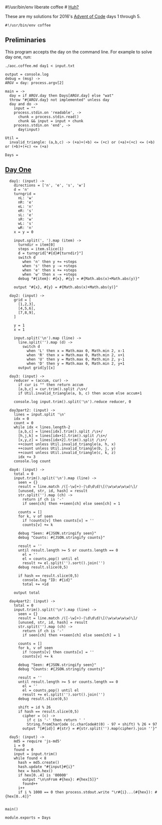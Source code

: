 #!/usr/bin/env liberate coffee # [Huh?](https://en.wikipedia.org/wiki/Shebang)

These are my solutions for 2016's [Advent of Code](http://www.adventofcode.com) days 1 through 5.

    #!/usr/bin/env coffee 

## Preliminaries

This program accepts the day on the command line. For example to solve day one, run:
```
./aoc.coffee.md day1 < input.txt
```

    output = console.log
    debug = (msg) ->
    ARGV = day: process.argv[2]

    main = ->
      day = if ARGV.day then Days[ARGV.day] else "wat"
      throw "#{ARGV.day} not implemented" unless day
      day and do ->
        input = ""
        process.stdin.on 'readable', ->
          chunk = process.stdin.read()
          chunk && input = input + chunk
        process.stdin.on 'end', ->
          day(input)

    Util =
      invalid_triangle: (a,b,c) -> (+a)+(+b) <= (+c) or (+a)+(+c) <= (+b) or (+b)+(+c) <= (+a)

    Days =

## [Day One](http://adventofcode.com/2016/day/1)

      day1: (input) ->
        directions = ['n', 'e', 's', 'w']
        d = 'n'
        turngrid =
          nL: 'w'
          nR: 'e'
          eL: 'n'
          eR: 's'
          sL: 'e'
          sR: 'w'
          wL: 's'
          wR: 'n'
        x = y = 0

        input.split(', ').map (item) ->
          turndir = item[0]
          steps = item.slice(1)
          d = turngrid["#{d}#{turndir}"]
          switch d
            when 'n' then y += +steps
            when 's' then y -= +steps
            when 'e' then x += +steps
            when 'w' then x -= +steps
          debug "#{item}: #{x}, #{y} = #{Math.abs(x)+Math.abs(y)}"

        output "#{x}, #{y} = #{Math.abs(x)+Math.abs(y)}"

      day2: (input) ->
        grid = [
          [1,2,3],
          [4,5,6],
          [7,8,9],
        ]

        y = 1
        x = 1

        input.split('\n').map (line) ->
          line.split('').map (d) ->
            switch d
              when 'L' then x = Math.max 0, Math.min 2, x-1
              when 'R' then x = Math.max 0, Math.min 2, x+1
              when 'U' then y = Math.max 0, Math.min 2, y-1
              when 'D' then y = Math.max 0, Math.min 2, y+1
          output grid[y][x]

      day3: (input) ->
        reducer = (accum, cur) ->
          if cur is "" then return accum
          [a,b,c] = cur.trim().split /\s+/
          if Util.invalid_triangle(a, b, c) then accum else accum+1

        console.log input.trim().split('\n').reduce reducer, 0

      day3part2: (input) ->
        lines = input.split '\n'
        idx = 0
        count = 0
        while idx < lines.length-2
          [a,b,c] = lines[idx].trim().split /\s+/
          [h,j,k] = lines[idx+1].trim().split /\s+/
          [x,y,z] = lines[idx+2].trim().split /\s+/
          ++count unless Util.invalid_triangle(a, h, x)
          ++count unless Util.invalid_triangle(b, j, y)
          ++count unless Util.invalid_triangle(c, k, z)
          idx += 3
        console.log count

      day4: (input) ->
        total = 0
        input.trim().split('\n').map (line) ->
          seen = {}
          result = line.match /([-\w]+)-(\d\d\d)\[(\w\w\w\w\w)\]/
          [unused, str, id, hash] = result
          str.split('').map (ch) ->
            return if ch is '-'
            if seen[ch] then ++seen[ch] else seen[ch] = 1

          counts = []
          for k, v of seen
            if !counts[v] then counts[v] = ''
            counts[v] += k

          debug "Seen: #{JSON.stringify seen}"
          debug "Counts: #{JSON.stringify counts}"

          result = ''
          until result.length >= 5 or counts.length == 0
            el = ''
            el = counts.pop() until el
            result += el.split('').sort().join('')
          debug result.slice(0,5)

          if hash == result.slice(0,5)
            console.log "ID: #{id}"
            total += +id

        output total

      day4part2: (input) ->
        total = 0
        input.trim().split('\n').map (line) ->
          seen = {}
          result = line.match /([-\w]+)-(\d\d\d)\[(\w\w\w\w\w)\]/
          [unused, str, id, hash] = result
          str.split('').map (ch) ->
            return if ch is '-'
            if seen[ch] then ++seen[ch] else seen[ch] = 1

          counts = []
          for k, v of seen
            if !counts[v] then counts[v] = ''
            counts[v] += k

          debug "Seen: #{JSON.stringify seen}"
          debug "Counts: #{JSON.stringify counts}"

          result = ''
          until result.length >= 5 or counts.length == 0
            el = ''
            el = counts.pop() until el
            result += el.split('').sort().join('')
          debug result.slice(0,5)

          shift = id % 26
          if hash == result.slice(0,5)
            cipher = (c) ->
              if c is '-' then return ' '
              String.fromCharCode (c.charCodeAt(0) - 97 + shift) % 26 + 97
            output "[#{id}] #{str} = #{str.split('').map(cipher).join ''}"

      day5: (input) ->
        md5 = require 'js-md5'
        i = 0
        found = 0
        input = input.trim()
        while found < 8
          hash = md5.create()
          hash.update "#{input}#{i}"
          hex = hash.hex()
          if hex[0..4] is '00000'
            output "\n\nFrom #{hex}: #{hex[5]}"
            found++
          i++
          if i % 1000 == 0 then process.stdout.write "\r#{i}...(#{hex}): #{hex[0..4]}"


    main()

    module.exports = Days

